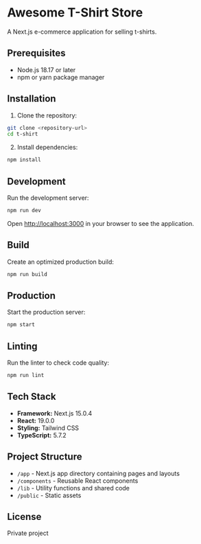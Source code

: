 # Awesome T-Shirt Store

A Next.js e-commerce application for selling t-shirts.

## Prerequisites

- Node.js 18.17 or later
- npm or yarn package manager

## Installation

1. Clone the repository:
```bash
git clone <repository-url>
cd t-shirt
```

2. Install dependencies:
```bash
npm install
```

## Development

Run the development server:

```bash
npm run dev
```

Open [http://localhost:3000](http://localhost:3000) in your browser to see the application.

## Build

Create an optimized production build:

```bash
npm run build
```

## Production

Start the production server:

```bash
npm start
```

## Linting

Run the linter to check code quality:

```bash
npm run lint
```

## Tech Stack

- **Framework:** Next.js 15.0.4
- **React:** 19.0.0
- **Styling:** Tailwind CSS
- **TypeScript:** 5.7.2

## Project Structure

- `/app` - Next.js app directory containing pages and layouts
- `/components` - Reusable React components
- `/lib` - Utility functions and shared code
- `/public` - Static assets

## License

Private project